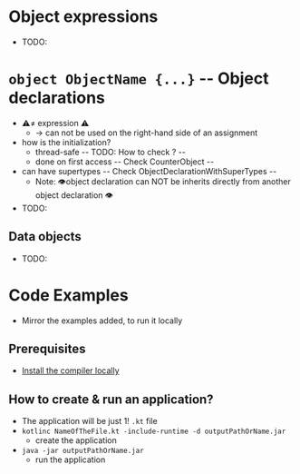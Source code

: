 # Object expressions
* TODO:

# `object ObjectName {...}` -- Object declarations 
* ⚠️≠ expression ⚠️
  * → can not be used on the right-hand side of an assignment
* how is the initialization?
  * thread-safe -- TODO: How to check ? --
  * done on first access -- Check CounterObject --
* can have supertypes  -- Check ObjectDeclarationWithSuperTypes --
  * Note: 👁️object declaration can NOT be inherits directly from another object declaration 👁️
* TODO:
## Data objects
* TODO:


# Code Examples
* Mirror the examples added, to run it locally

## Prerequisites
* [Install the compiler locally](https://kotlinlang.org/docs/command-line.html#install-the-compiler)

## How to create & run an application?
* The application will be just 1! `.kt` file
* `kotlinc NameOfTheFile.kt -include-runtime -d outputPathOrName.jar`
  * create the application
* `java -jar outputPathOrName.jar`
  * run the application